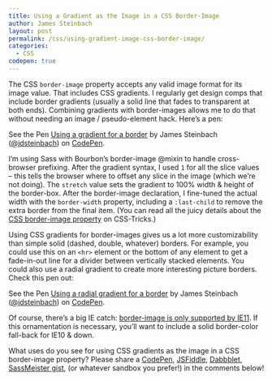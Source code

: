 ```yaml
---
title: Using a Gradient as the Image in a CSS Border-Image
author: James Steinbach
layout: post
permalink: /css/using-gradient-image-css-border-image/
categories:
  - CSS
codepen: true
---
```

The CSS `border-image` property accepts any valid image format for its image value. That includes CSS gradients. I regularly get design comps that include border gradients (usually a solid line that fades to transparent at both ends). Combining gradients with border-images allows me to do that without needing an image / pseudo-element hack. Here&#8217;s a pen:

<p class='codepen'  data-height='170' data-theme-id='0' data-slug-hash='vifnp' data-default-tab='result' data-line-numbers='' data-animations='run'>
  See the Pen <a href="https://codepen.io/jdsteinbach/pen/vifnp/">Using a gradient for a border</a> by James Steinbach (<a href="https://codepen.io/jdsteinbach">@jdsteinbach</a>) on <a href="https://codepen.io">CodePen</a>.
</p>

I&#8217;m using Sass with Bourbon&#8217;s border-image @mixin to handle cross-browser prefixing. After the gradient syntax, I used `1` for all the slice values &#8211; this tells the browser where to offset any slice in the image (which we&#8217;re not doing). The `stretch` value sets the gradient to 100% width & height of the border-box. After the border-image declaration, I fine-tuned the actual width with the `border-width` property, including a `:last-child` to remove the extra border from the final item. (You can read all the juicy details about the [CSS border-image property](http://css-tricks.com/understanding-border-image/) on CSS-Tricks.)

Using CSS gradients for border-images gives us a lot more customizability than simple solid (dashed, double, whatever) borders. For example, you could use this on an `<hr>` element or the bottom of any element to get a fade-in-out line for a divider between vertically stacked elements. You could also use a radial gradient to create more interesting picture borders. Check this pen out:

<p class='codepen'  data-height='540' data-theme-id='0' data-slug-hash='dvmwu' data-default-tab='result' data-line-numbers='' data-animations='run'>
  See the Pen <a href="https://codepen.io/jdsteinbach/pen/dvmwu/">Using a radial gradient for a border</a> by James Steinbach (<a href="https://codepen.io/jdsteinbach">@jdsteinbach</a>) on <a href="https://codepen.io">CodePen</a>.
</p>

Of course, there&#8217;s a big IE catch: <a title="Can I Use data: border-image" href="http://caniuse.com/border-image" target="_blank">border-image is only supported by IE11</a>. If this ornamentation is necessary, you&#8217;ll want to include a solid border-color fall-back for IE10 & down.

What uses do you see for using CSS gradients as the image in a CSS border-image property? Please share a <a title="CodePen" href="https://codepen.io" target="_blank">CodePen</a>, <a title="JSFiddle" href="http://jsfiddle.net/" target="_blank">JSFiddle</a>, <a title="Dabbblet" href="http://dabblet.com/" target="_blank">Dabbblet</a>, <a title="SassMeister" href="http://sassmeister.com/" target="_blank">SassMeister gist</a>, (or whatever sandbox you prefer!) in the comments below!
